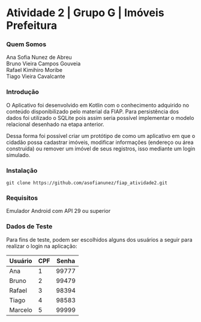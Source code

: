 # Atividade 2 | Grupo G | Imóveis Prefeitura

### Quem Somos
Ana Sofia Nunez de Abreu
<br> Bruno Vieira Campos Gouveia
<br> Rafael Kimihiro Moribe
<br> Tiago Vieira Cavalcante

### Introdução
O Aplicativo foi desenvolvido em Kotlin com o conhecimento adquirido no conteúdo disponibilizado pelo material da FIAP. Para persistência dos dados foi utilizado o SQLite pois assim seria possível implementar o modelo relacional desenhado na etapa anterior.

Dessa forma foi possível criar um protótipo de como um aplicativo em que o cidadão possa cadastrar imóveis, modificar informações (endereço ou área construída) ou remover um imóvel de seus registros, isso mediante um login simulado.


### Instalação
```shell
git clone https://github.com/asofianunez/fiap_atividade2.git
```

### Requisitos
Emulador Android com API 29 ou superior

### Dados de Teste

Para fins de teste, podem ser escolhidos alguns dos usuários a seguir para realizar o login na aplicação:

| Usuário | CPF | Senha |
| ------ | ------ | ------ |
| Ana | 1 | 99777 |
| Bruno | 2 | 99479 |
| Rafael | 3 | 98394 |
| Tiago | 4 | 98583 |
| Marcelo | 5 | 99999 |

